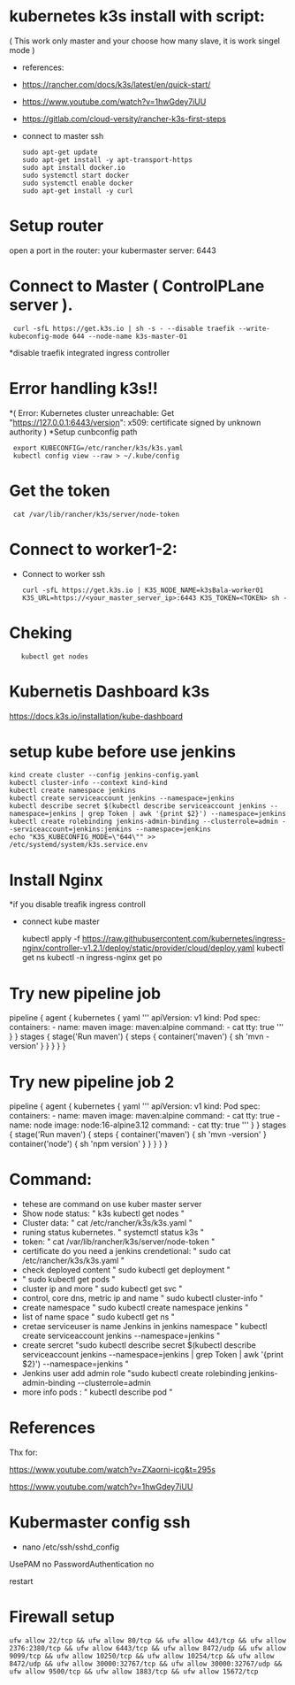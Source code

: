 # kubernetes k3s install with script:
( This work only master and your choose how many slave, it is work singel mode )

- references: 
- https://rancher.com/docs/k3s/latest/en/quick-start/
- https://www.youtube.com/watch?v=1hwGdey7iUU
- https://gitlab.com/cloud-versity/rancher-k3s-first-steps

- connect to master ssh

      sudo apt-get update 
      sudo apt-get install -y apt-transport-https
      sudo apt install docker.io
      sudo systemctl start docker
      sudo systemctl enable docker
      sudo apt-get install -y curl
  
# Setup router

open a port in the router: your kubermaster server: 6443

# Connect to Master ( ControlPLane server ). 

     curl -sfL https://get.k3s.io | sh -s - --disable traefik --write-kubeconfig-mode 644 --node-name k3s-master-01
     
 *disable traefik integrated ingress controller
 
 # Error handling k3s!!
 *( Error: Kubernetes cluster unreachable: Get "https://127.0.0.1:6443/version": x509: certificate signed by unknown authority )
 *Setup cunbconfig path
 
     export KUBECONFIG=/etc/rancher/k3s/k3s.yaml
     kubectl config view --raw > ~/.kube/config
      
# Get the token

     cat /var/lib/rancher/k3s/server/node-token
     
# Connect to worker1-2:

- Connect to worker ssh

      curl -sfL https://get.k3s.io | K3S_NODE_NAME=k3sBala-worker01 K3S_URL=https://<your_master_server_ip>:6443 K3S_TOKEN=<TOKEN> sh - 
             

# Cheking

       kubectl get nodes
       
# Kubernetis Dashboard k3s

https://docs.k3s.io/installation/kube-dashboard


# setup kube before use jenkins


    kind create cluster --config jenkins-config.yaml
    kubectl cluster-info --context kind-kind
    kubectl create namespace jenkins
    kubectl create serviceaccount jenkins --namespace=jenkins
    kubectl describe secret $(kubectl describe serviceaccount jenkins --namespace=jenkins | grep Token | awk '{print $2}') --namespace=jenkins
    kubectl create rolebinding jenkins-admin-binding --clusterrole=admin --serviceaccount=jenkins:jenkins --namespace=jenkins
    echo "K3S_KUBECONFIG_MODE=\"644\"" >> /etc/systemd/system/k3s.service.env



#  Install Nginx
 *if you disable treafik ingress controll
 
- connect kube master

    kubectl apply -f https://raw.githubusercontent.com/kubernetes/ingress-nginx/controller-v1.2.1/deploy/static/provider/cloud/deploy.yaml
    kubectl get ns
    kubectl -n ingress-nginx get po

# Try new pipeline job

pipeline {
  agent {
    kubernetes {
      yaml '''
        apiVersion: v1
        kind: Pod
        spec:
          containers:
          - name: maven
            image: maven:alpine
            command:
            - cat
            tty: true
        '''
    }
  }
  stages {
    stage('Run maven') {
      steps {
        container('maven') {
          sh 'mvn -version'
        }
      }
    }
  }
}

# Try new pipeline job 2

pipeline {
  agent {
    kubernetes {
      yaml '''
        apiVersion: v1
        kind: Pod
        spec:
          containers:
          - name: maven
            image: maven:alpine
            command:
            - cat
            tty: true
          - name: node
            image: node:16-alpine3.12
            command:
            - cat
            tty: true
        '''
    }
  }
  stages {
    stage('Run maven') {
      steps {
        container('maven') {
          sh 'mvn -version'
        }
        container('node') {
          sh 'npm version'
        }
      }
    }
  }
}

# Command:

- tehese are command on use kuber master server
- Show node status: " k3s kubectl get nodes "
- Cluster data: " cat /etc/rancher/k3s/k3s.yaml "
- runing status kubernetes. " systemctl status k3s "
- token: " cat /var/lib/rancher/k3s/server/node-token "
- certificate do you need a jenkins crendetional: " sudo cat /etc/rancher/k3s/k3s.yaml "
- check deployed content " sudo kubectl get deployment "
- " sudo kubectl get pods "
- cluster ip and more " sudo kubectl get svc  "
- control, core dns, metric ip and name " sudo kubectl cluster-info "
- create namespace " sudo kubectl create namespace jenkins "
- list of name space " sudo kubectl get ns "
- cretae serviceuser is name Jenkins in jenkins namespace " kubectl create serviceaccount jenkins --namespace=jenkins "
- create sercret "sudo kubectl describe secret $(kubectl describe serviceaccount jenkins --namespace=jenkins | grep Token | awk '{print $2}') --namespace=jenkins "
- Jenkins user add admin role "sudo kubectl create rolebinding jenkins-admin-binding --clusterrole=admin 
- more info pods : " kubectl describe pod "

# References

Thx for: 

https://www.youtube.com/watch?v=ZXaorni-icg&t=295s

https://www.youtube.com/watch?v=1hwGdey7iUU

# Kubermaster config ssh

  - nano /etc/ssh/sshd_config

  UsePAM no
  PasswordAuthentication no

  restart

# Firewall setup


    ufw allow 22/tcp && ufw allow 80/tcp && ufw allow 443/tcp && ufw allow 2376:2380/tcp && ufw allow 6443/tcp && ufw allow 8472/udp && ufw allow 9099/tcp && ufw allow 10250/tcp && ufw allow 10254/tcp && ufw allow 8472/udp && ufw allow 30000:32767/tcp && ufw allow 30000:32767/udp && ufw allow 9500/tcp && ufw allow 1883/tcp && ufw allow 15672/tcp

